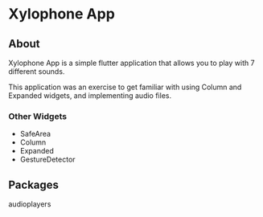 # Xylophone App

## About

Xylophone App is a simple flutter application that allows you to play with 7 different sounds.

This application was an exercise to get familiar with using Column and Expanded widgets, and implementing audio files.

### Other Widgets

* SafeArea
* Column
* Expanded
* GestureDetector


## Packages

audioplayers
